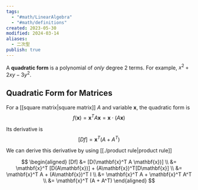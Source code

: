 ```yaml
---
tags:
  - "#math/LinearAlgebra"
  - "#math/definitions"
created: 2023-05-30
modified: 2024-03-14
aliases:
  - 二次型
publish: true
---
```

A **quadratic form** is a polynomial of *only* degree 2 terms. For example, $x^2 + 2xy - 3y^2$.

## Quadratic Form for Matrices
For a [[square matrix|square matrix]] $A$ and variable $\mathbf{x}$, the quadratic form is
$$
f(\mathbf{x}) = \mathbf{x}^T A \mathbf{x} = \mathbf{x} \cdot (A \mathbf{x})
$$

Its derivative is
$$
[Df] = \mathbf{x}^T (A + A^T)
$$

We can derive this derivative by using [[./product rule|product rule]]

$$
\begin{aligned}
[Df] &= [D(\mathbf{x}^T A \mathbf{x})] \\
&= \mathbf{x}^T [D(A\mathbf{x})] + (A\mathbf{x})^T[D\mathbf{x}] \\
&= \mathbf{x}^T A + (A\mathbf{x})^T I \\
&= \mathbf{x}^T A + \mathbf{x}^T A^T \\
&= \mathbf{x}^T (A + A^T)
\end{aligned}
$$